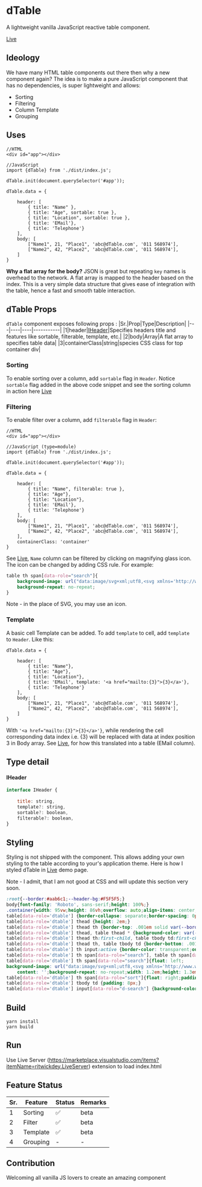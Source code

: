 # dTable
A lightweight vanilla JavaScript reactive table component.

[Live](https://ranjanngc.github.io/dTable/)

## Ideology
We have many HTML table components out there then why a new component again? 
The idea is to make a pure JavaScript component that has no dependencies, is super lightweight and allows:

* Sorting
* Filtering
* Column Template
* Grouping
## Uses
```JS
//HTML
<div id="app"></div>

//JavaScript
import {dTable} from './dist/index.js';

dTable.init(document.querySelector('#app'));

dTable.data = { 
    
    header: [
        { title: "Name" }, 
        { title: "Age", sortable: true }, 
        { title: "Location", sortable: true }, 
        { title: 'EMail'}, 
        { title: 'Telephone'}
    ],
    body: [
        ["Name1", 21, "Place1", 'abc@dTable.com', '011 568974'],
        ["Name2", 42, "Place2", 'abc@dTable.com', '011 568974'],
    ]
}
```
**Why a flat array for the body?** JSON is great but repeating `key` names is overhead to the network. A flat array is mapped to the header based on the index. This is a very simple data structure that gives ease of integration with the table, hence a fast and smooth table interaction.

## dTable Props
`dTable` component exposes following props :
|Sr.|Prop|Type|Description|
|---|----|----|-----------|
|1|header|[IHeader](#iheader)|Specifies headers title and features like sortable, filterable, template, etc.|
|2|body|Array<any>|A flat array to specifies table data|
|3|containerClass|string|species CSS class for top container div|
### Sorting
To enable sorting over a column, add `sortable` flag in `Header`. Notice `sortable` flag added in the above code snippet and see the sorting column in action here [Live](https://ranjanngc.github.io/dTable/)

### Filtering
To enable filter over a column, add `filterable` flag in `Header`:
```JS
//HTML
<div id="app"></div>

//JavaScript (type=module)
import {dTable} from './dist/index.js';

dTable.init(document.querySelector('#app'));

dTable.data = { 
    
    header: [
        { title: "Name", filterable: true }, 
        { title: "Age"}, 
        { title: "Location"}, 
        { title: 'EMail'}, 
        { title: 'Telephone'}
    ],
    body: [
        ["Name1", 21, "Place1", 'abc@dTable.com', '011 568974'],
        ["Name2", 42, "Place2", 'abc@dTable.com', '011 568974'],
    ],
    containerClass: 'container'
}
```
See [Live](https://ranjanngc.github.io/dTable/), `Name` column can be filtered by clicking on magnifying glass icon. The icon can be changed by adding CSS rule. For example:
```CSS
table th span[data-role="search"]{
    background-image: url("data:image/svg+xml;utf8,<svg xmlns='http://www.w3.org/2000/svg' id='Outline' viewBox='0 0 24 24' width='1.2em' height='1.2em'><path d='M23.707,22.293l-5.969-5.969a10.016,10.016,0,1,0-1.414,1.414l5.969,5.969a1,1,0,0,0,1.414-1.414ZM10,18a8,8,0,1,1,8-8A8.009,8.009,0,0,1,10,18Z'/></svg>");
    background-repeat: no-repeat;
}
``` 
Note - in the place of SVG, you may use an icon.

### Template
A basic cell Template can be added. To add `template` to cell, add `template` to `Header`. Like this:
```JS
dTable.data = { 
    
    header: [
        { title: "Name"}, 
        { title: "Age"}, 
        { title: "Location"}, 
        { title: 'EMail', template: '<a href="mailto:{3}">{3}</a>'}, 
        { title: 'Telephone'}
    ],
    body: [
        ["Name1", 21, "Place1", 'abc@dTable.com', '011 568974'],
        ["Name2", 42, "Place2", 'abc@dTable.com', '011 568974'],
    ]
}
```
With `'<a href="mailto:{3}">{3}</a>'}`, while rendering the cell corresponding data index i.e. {3} will be replaced with data at index position 3 in Body array.
See [Live](https://ranjanngc.github.io/dTable/), for how this translated into a table (EMail column).

## Type detail
#### IHeader
```js
interface IHeader {
    
    title: string,
    template?: string,
    sortable?: boolean,
    filterable?: boolean,
}
```
## Styling
Styling is not shipped with the component. This allows adding your own styling to the table according to your's application theme. Here is how I styled dTable in [Live](https://ranjanngc.github.io/dTable/) demo page.

Note - I admit, that I am not good at CSS and will update this section very soon.
```CSS
:root{--border:#aab6c1;--header-bg:#F5F5F5;}
body{font-family: 'Roboto', sans-serif;height: 100%;}
.container{width: 95vw;height: 86vh;overflow: auto;align-items: center;}
table[data-role='dtable'] {border-collapse: separate;border-spacing: 0px;}
table[data-role='dtable'] thead {height: 2em;}
table[data-role='dtable'] thead th {border-top: .001em solid var(--border);}
table[data-role='dtable'] thead, table thead * {background-color: var(--header-bg);position: sticky;top:0px;}
table[data-role='dtable'] thead th:first-child, table tbody td:first-child {border-left: .001em solid var(--border);}
table[data-role='dtable'] thead th, table tbody td {border-bottom: .001em solid var(--border);border-right: .001em solid var(--border);}
table[data-role='dtable'] th input:active {border-color: transparent;outline-color: transparent;}
table[data-role='dtable'] th span[data-role="search"], table th span[data-role="sort"] {cursor: pointer;}
table[data-role='dtable'] th span[data-role="search"]{float: left;
background-image: url("data:image/svg+xml;utf8,<svg xmlns='http://www.w3.org/2000/svg' id='Outline' viewBox='0 0 24 24' width='1.2em' height='1.2em' style='aspect-ratio: attr(width)/attr(height);'><path d='M23.707,22.293l-5.969-5.969a10.016,10.016,0,1,0-1.414,1.414l5.969,5.969a1,1,0,0,0,1.414-1.414ZM10,18a8,8,0,1,1,8-8A8.009,8.009,0,0,1,10,18Z'/></svg>");
    content: '';background-repeat: no-repeat;width: 1.2em;height: 1.3em;margin-left: .3em;background-size: 1.2em 1.2em;}
table[data-role='dtable'] th span[data-role="sort"]{float: right;padding-right: .3em;}
table[data-role='dtable'] tbody td {padding: 8px;}
table[data-role='dtable'] input[data-role="d-search"] {background-color: var(--header-bg);border-color: var(--header-bg);outline: none}
```
## Build
```
yarn install
yarn build
```

## Run
Use Live Server (https://marketplace.visualstudio.com/items?itemName=ritwickdey.LiveServer) extension to load index.html

## Feature Status
|Sr.|Feature|Status|Remarks|
|---|-------|------|-------|
|1  |Sorting| ✅| beta|
|2  |Filter| ✅| beta|
|3  |Template| ✅| beta|
|4  |Grouping| -| -|

## Contribution
Welcoming all vanilla JS lovers to create an amazing component